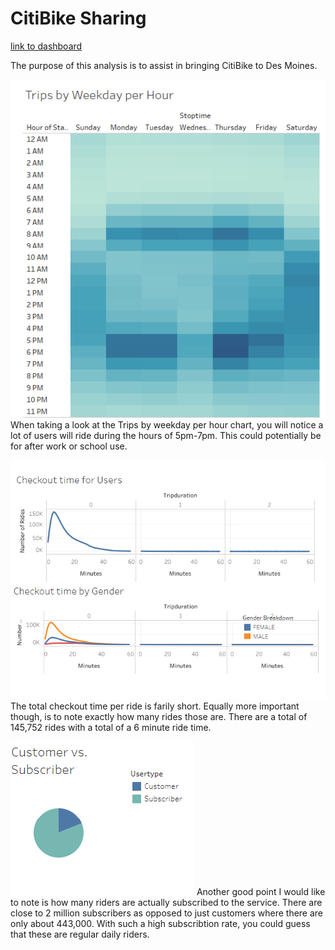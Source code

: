 # CitiBike Sharing
[link to dashboard](https://public.tableau.com/views/CitibikeSharing/Story2?:language=en-US&:display_count=n&:origin=viz_share_link)


The purpose of this analysis is to assist in bringing CitiBike to Des Moines. 

![tripsperhour](tripsperhour.png)
When taking a look at the Trips by weekday per hour chart, you will notice a lot of users will ride during the hours of 5pm-7pm. This could potentially be for after work or school use. 

![checkouttime](bike_utilization.png)
The total checkout time per ride is farily short. Equally more important though, is to note exactly how many rides those are. There are a total of 145,752 rides with a total of a 6 minute ride time.

![subscriber](subscribers.png)
Another good point I would like to note is how many riders are actually subscribed to the service. There are close to 2 million subscribers as opposed to just customers where there are only about 443,000. With such a high subscribtion rate, you could guess that these are regular daily riders. 
